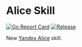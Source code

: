 # Alice Skill

[![Go Report Card](https://goreportcard.com/badge/github.com/srg-bnd/alice-skill?style=flat-square)](https://goreportcard.com/report/github.com/srg-bnd/alice-skill)
[![Release](https://img.shields.io/github/release/srg-bnd/alice-skill.svg?style=flat-square)](https://github.com/srg-bnd/alice-skill/releases/latest)

New [Yandex Alice](https://yandex.ru/dev/dialogs/alice/) skill.
